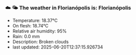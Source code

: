 ### ☁️ 🌤️  The weather in Florianópolis is: Florianópolis

- Temperature: 18.37°C
- On flesh: 18.74°C
- Relative air humidity: 95%
- Rain: 0.0 mm
- Description: Broken clouds
- last updated: 2025-06-20T12:37:15.926734
